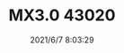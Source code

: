 ﻿---
layout: post 
title: MX3.0 43020
tags: MX MX30
categories: housing-terminal
overview: 
series: 
part_number: 0576-1
thumb_img: 
small_img: static/202106/576-20210607.jpg
date: 2021/6/7 8:03:29
---



